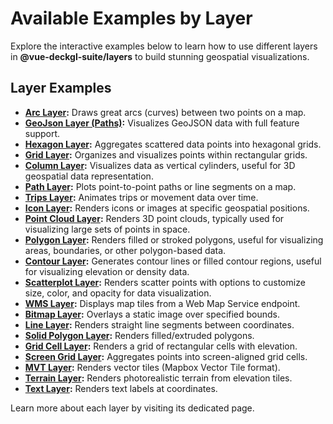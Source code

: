 # Available Examples by Layer

Explore the interactive examples below to learn how to use different layers in **@vue-deckgl-suite/layers** to build stunning geospatial visualizations.

## Layer Examples

- **[Arc Layer](/examples/arc-layer/):** Draws great arcs (curves) between two points on a map.
- **[GeoJson Layer (Paths)](/examples/geojson-layer-paths/):** Visualizes GeoJSON data with full feature support.
- **[Hexagon Layer](/examples/hexagon-layer/):** Aggregates scattered data points into hexagonal grids.
- **[Grid Layer](/examples/grid-layer/):** Organizes and visualizes points within rectangular grids.
- **[Column Layer](/examples/column-layer/):** Visualizes data as vertical cylinders, useful for 3D geospatial data
  representation.
- **[Path Layer](/examples/path-layer/):** Plots point-to-point paths or line segments on a map.
- **[Trips Layer](/examples/trips-layer/):** Animates trips or movement data over time.
- **[Icon Layer](/examples/icon-layer/):** Renders icons or images at specific geospatial positions.
- **[Point Cloud Layer](/examples/point-cloud-layer/):** Renders 3D point clouds, typically used for visualizing large
  sets of points in space.
- **[Polygon Layer](/examples/polygon-layer/):** Renders filled or stroked polygons, useful for visualizing areas,
   boundaries, or other polygon-based data.
- **[Contour Layer](/examples/contour-layer/):** Generates contour lines or filled contour regions, useful for visualizing
    elevation or density data.
- **[Scatterplot Layer](/examples/scatterplot-layer/):** Renders scatter points with options to customize size, color, and
  opacity for data visualization.
- **[WMS Layer](/examples/wms-layer/):** Displays map tiles from a Web Map Service endpoint.
- **[Bitmap Layer](/examples/bitmap-layer/):** Overlays a static image over specified bounds.
- **[Line Layer](/examples/line-layer/):** Renders straight line segments between coordinates.
- **[Solid Polygon Layer](/examples/solid-polygon-layer/):** Renders filled/extruded polygons.
- **[Grid Cell Layer](/examples/grid-cell-layer/):** Renders a grid of rectangular cells with elevation.
- **[Screen Grid Layer](/examples/screen-grid-layer/):** Aggregates points into screen-aligned grid cells.
- **[MVT Layer](/examples/mvt-layer/):** Renders vector tiles (Mapbox Vector Tile format).
- **[Terrain Layer](/examples/terrain-layer/):** Renders photorealistic terrain from elevation tiles.
- **[Text Layer](/examples/text-layer/):** Renders text labels at coordinates.

Learn more about each layer by visiting its dedicated page.


